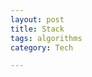 ```yaml
---
layout: post
title: Stack
tags: algorithms
category: Tech 

---
```



<script src="https://gist.github.com/selimslab/14755fdebc06f2420cc5e6ef35484f0e.js"></script>